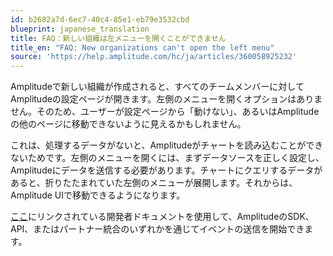 ```yaml
---
id: b2682a7d-6ec7-40c4-85e1-eb79e3532cbd
blueprint: japanese_translation
title: FAQ：新しい組織は左メニューを開くことができません
title_en: "FAQ: New organizations can't open the left menu"
source: 'https://help.amplitude.com/hc/ja/articles/360058925232'
---
```

Amplitudeで新しい組織が作成されると、すべてのチームメンバーに対してAmplitudeの設定ページが開きます。左側のメニューを開くオプションはありません。そのため、ユーザーが設定ページから「動けない」、あるいはAmplitudeの他のページに移動できないように見えるかもしれません。

これは、処理するデータがないと、Amplitudeがチャートを読み込むことができないためです。左側のメニューを開くには、まずデータソースを正しく設定し、Amplitudeにデータを送信する必要があります。チャートにクエリするデータがあると、折りたたまれていた左側のメニューが展開します。それからは、Amplitude UIで移動できるようになります。

[ここ](https://developers.amplitude.com/docs/how-amplitude-works)にリンクされている開発者ドキュメントを使用して、AmplitudeのSDK、API、またはパートナー統合のいずれかを通じてイベントの送信を開始できます。
